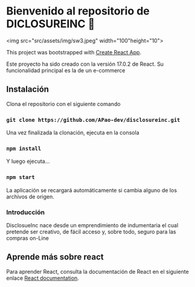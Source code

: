 # Bienvenido al repositorio de DICLOSUREINC 💫
<img src="src/assets/img/sw3.jpeg" width="100"height="10">

This project was bootstrapped with [Create React App](https://github.com/facebook/create-react-app).

Este proyecto ha sido creado con la versión 17.0.2 de React. Su funcionalidad principal es la de un e-commerce 

## Instalación

Clona el repositorio con el siguiente comando

### `git clone https://github.com/APao-dev/disclosureinc.git`

Una vez finalizada la clonación, ejecuta en la consola

### `npm install`

Y luego ejecuta...

### `npm start`

La aplicación se recargará automáticamente si cambia alguno de los archivos de origen.

### Introducción

DisclosueInc nace desde un emprendimiento de indumentaria el cual pretende ser creativo, de fácil acceso y, sobre todo, seguro para las compras on-Line 

## Aprende más sobre react

Para aprender React, consulta la documentación de React en el siguiente enlace [React documentation](https://reactjs.org/).

